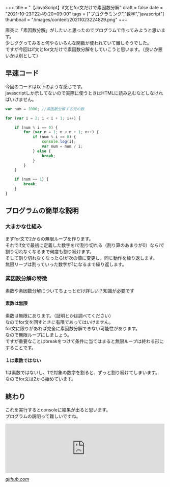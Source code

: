 +++
title = "【JavaScript】if文とfor文だけで素因数分解"
draft = false
date = "2021-10-23T22:49:20+09:00"
tags = ["プログラミング","数学","javascript"]
thumbnail = "/images/content/20211023224829.png"
+++

<p>唐突に「素因数分解」がしたいと思ったのでプログラムで作ってみようと思います。<br />
少しググってみると何やらいろんな関数が使われていて難しそうでした。<br />
ですが今回はif文とfor文だけで素因数分解をしていこうと思います。（良いか悪いかは別として）</p>

<div class="section">
    <h2>早速コード</h2>
    <p>今回のコードは以下のような感じです。<br />
javascriptしか示してないので実際に使うときはHTMLに読み込むなどしなければいけません。</p>

```javascript
var num = 1000; //素因数分解する元の数

for (var i = 2; i < i + 1; i++) {

    if (num % i == 0) {
        for (var n = 1; n < n + 1; n++) {
            if (num % i == 0) {
                console.log(i);
                var num = num / i;
            } else {
                break;
            }
        }
    }

    if (num == 1) {
        break;
    }
}
```

</div>
<div class="section">
    <h2>プログラムの簡単な説明</h2>
    
<div class="section">
    <h3>大まかな仕組み</h3>
    <p>まずfor文で2からの無限ループを作ります。<br />
それでif文で最初に定義した数字をiで割り切れる（割り算のあまりが0）ならiで割り切れなくなるまで何度も割り続けます。<br />
そして割り切れなくなったらiが次の値に変更し、同じ動作を繰り返します。<br />
無限リープは割っていった数字が1になるまで繰り返します。</p>

</div>
<div class="section">
    <h3>素因数分解の特徴</h3>
    <p>素数や素因数分解についてちょっとだけ詳しい？知識が必要です</p>

<div class="section">
    <h4>素数は無限</h4>
    <p>素数は無限にあります。（証明とかは調べてください）<br />
なのでfor文を回すときに有限であってはいけません。<br />
for文に限りがあれば完全に素因数分解できない可能性があります。<br />
なので無限ループにしましょう。<br />
ですが重要なことはbreakをつけて条件に当てはまると無限ループは終わる形にすることです。</p>

</div>
<div class="section">
    <h4>１は素数ではない</h4>
    <p>1は素数ではないし、1で対象の数字を割ると、ずっと割り続けてしまいます。<br />
なのでfor文は2から始めています。</p>

</div>
</div>
</div>
<div class="section">
    <h2>終わり</h2>
    <p>これを実行するとconsoleに結果が出ると思います。<br />
プログラムの説明って難しいですね。</p><p><iframe src="https://hatenablog-parts.com/embed?url=https%3A%2F%2Fgithub.com%2FPocoPota%2Fmath%2Ftree%2Fmain%2Fprime-factorization" title="math/prime-factorization at main · PocoPota/math" class="embed-card embed-webcard" scrolling="no" frameborder="0" style="display: block; width: 100%; height: 155px; max-width: 500px; margin: 10px 0px;"></iframe><cite class="hatena-citation"><a href="https://github.com/PocoPota/math/tree/main/prime-factorization">github.com</a></cite></p>

</div>